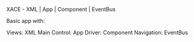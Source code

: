 XACE - XML | App | Component | EventBus

Basic app with:

Views: XML
Main Control: App
Driver: Component
Navigation: EventBus
